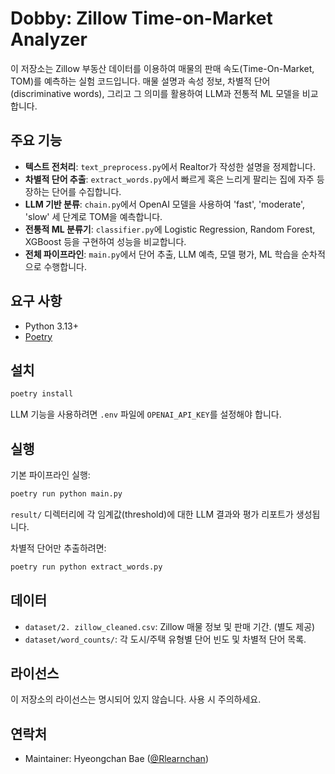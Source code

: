 # Dobby: Zillow Time-on-Market Analyzer

이 저장소는 Zillow 부동산 데이터를 이용하여 매물의 판매 속도(Time-On-Market, TOM)를 예측하는 실험 코드입니다. 매물 설명과 속성 정보, 차별적 단어(discriminative words), 그리고 그 의미를 활용하여 LLM과 전통적 ML 모델을 비교합니다.

## 주요 기능
- **텍스트 전처리**: `text_preprocess.py`에서 Realtor가 작성한 설명을 정제합니다.
- **차별적 단어 추출**: `extract_words.py`에서 빠르게 혹은 느리게 팔리는 집에 자주 등장하는 단어를 수집합니다.
- **LLM 기반 분류**: `chain.py`에서 OpenAI 모델을 사용하여 'fast', 'moderate', 'slow' 세 단계로 TOM을 예측합니다.
- **전통적 ML 분류기**: `classifier.py`에 Logistic Regression, Random Forest, XGBoost 등을 구현하여 성능을 비교합니다.
- **전체 파이프라인**: `main.py`에서 단어 추출, LLM 예측, 모델 평가, ML 학습을 순차적으로 수행합니다.

## 요구 사항
- Python 3.13+
- [Poetry](https://python-poetry.org/)

## 설치
```bash
poetry install
```
LLM 기능을 사용하려면 `.env` 파일에 `OPENAI_API_KEY`를 설정해야 합니다.

## 실행
기본 파이프라인 실행:
```bash
poetry run python main.py
```
`result/` 디렉터리에 각 임계값(threshold)에 대한 LLM 결과와 평가 리포트가 생성됩니다.

차별적 단어만 추출하려면:
```bash
poetry run python extract_words.py
```

## 데이터
- `dataset/2. zillow_cleaned.csv`: Zillow 매물 정보 및 판매 기간. (별도 제공)
- `dataset/word_counts/`: 각 도시/주택 유형별 단어 빈도 및 차별적 단어 목록.

## 라이선스
이 저장소의 라이선스는 명시되어 있지 않습니다. 사용 시 주의하세요.

## 연락처
- Maintainer: Hyeongchan Bae ([@Rlearnchan](https://github.com/Rlearnchan))
